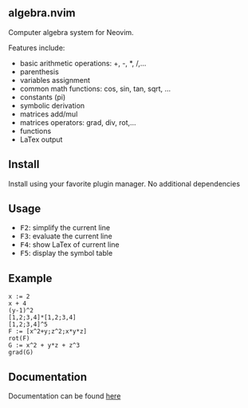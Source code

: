 algebra.nvim
------------

Computer algebra system for Neovim.

Features include:
* basic arithmetic operations: +, -, \*, /,...
* parenthesis
* variables assignment
* common math functions: cos, sin, tan, sqrt, ...
* constants (pi)
* symbolic derivation
* matrices add/mul
* matrices operators: grad, div, rot,...
* functions
* LaTex output

Install
-------

Install using your favorite plugin manager. No additional dependencies


Usage
-----

* <kbd>F2</kbd>: simplify the current line
* <kbd>F3</kbd>: evaluate the current line
* <kbd>F4</kbd>: show LaTex of current line
* <kbd>F5</kbd>: display the symbol table

Example
-------

```
x := 2
x + 4
(y-1)^2
[1,2;3,4]*[1,2;3,4]
[1,2;3,4]^5
F := [x^2+y;z^2;x*y*z]
rot(F)
G := x^2 + y*z + z^3
grad(G)
```

Documentation
-------------

Documentation can be found [here](docs/doc.md)
